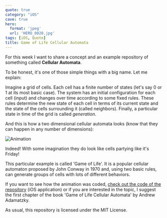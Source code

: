 ```yaml
---
quote: true
category: "iOS"
cave: true
hero:
  format: 'jpeg'
  url: 'HERO_0020.jpg'
tags: [iOS, Quote]
title: Game of Life Cellular Automata
---
```


For this week I want to share a concept and an example repository of something called **Cellular Automata**.


To be honest, it's one of those simple things with a big name. Let me explain:


Imagine a grid of cells. Each cell has a finite number of states (let's say 0 or 1 at its most basic case).
The system has an initial configuration for each cell (input) and changes over time according to some fixed rules. These rules determine the new state of each cell in terms of its current state and the state of the cells surrounding it (called neighbors).
Finally, a particular state in time of the grid is called *generation*.

And this is how a two dimensional cellular automata looks (know that they can happen in any number of dimensions):

![Animation](https://raw.github.com/iOSCowboy/GameOfLife/master/Images/Example.gif)

Indeed! With some imagination they do look like cells partying like it's Friday!

This particular example is called 'Game of Life'. It is a popular cellular automaton proposed by John Conway in 1970 and, using two basic rules, can generate groups of cells with lots of different behaviors.

If you want to see how the animation was coded, [check out the code of the repository](https://github.com/iOSCowboy/GameOfLife) (iOS application) or if you are interested in the topic, I suggest the first chapter of the book 'Game of Life Cellular Automata' by Andrew Adamatzky.

As usual, this repository is licensed under the MIT License.
